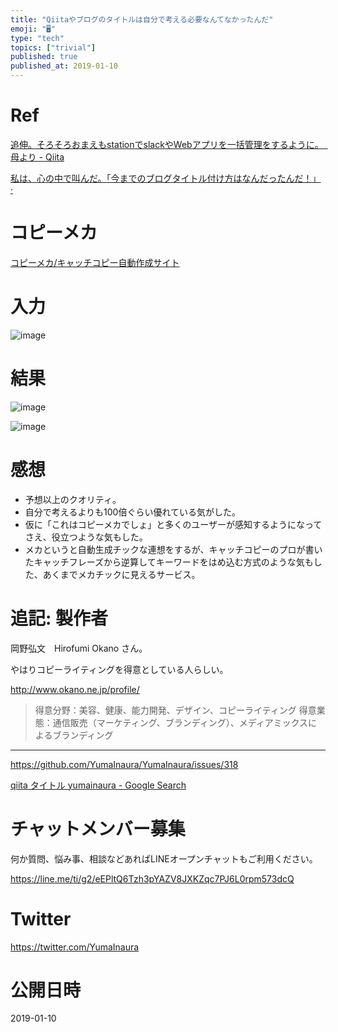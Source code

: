 ```yaml
---
title: "Qiitaやブログのタイトルは自分で考える必要なんてなかったんだ"
emoji: "🖥"
type: "tech"
topics: ["trivial"]
published: true
published_at: 2019-01-10
---
```


# Ref

[追伸。そろそろおまえもstationでslackやWebアプリを一括管理をするように。　母より - Qiita](https://qiita.com/shojimotio/items/77678d55a2d1557f5e68#comment-8135b6116135fe6480f1)


[私は、心の中で叫んだ。「今までのブログタイトル付け方はなんだったんだ！」 ·](https://blog-c.cloudlance-motio.work/post/blog-title/)

# コピーメカ

[コピーメカ/キャッチコピー自動作成サイト](http://www.copymecha.com/index.php)

# 入力

![image](https://user-images.githubusercontent.com/13635059/50935364-29862400-14af-11e9-8c90-e86b93dc2c83.png)


# 結果

![image](https://user-images.githubusercontent.com/13635059/50935373-2d19ab00-14af-11e9-99e7-4089d8bf8844.png)

![image](https://user-images.githubusercontent.com/13635059/50935378-30149b80-14af-11e9-973b-db897091b5d1.png)

# 感想

- 予想以上のクオリティ。
- 自分で考えるよりも100倍ぐらい優れている気がした。
- 仮に「これはコピーメカでしょ」と多くのユーザーが感知するようになってさえ、役立つような気もした。
- メカというと自動生成チックな連想をするが、キャッチコピーのプロが書いたキャッチフレーズから逆算してキーワードをはめ込む方式のような気もした、あくまでメカチックに見えるサービス。



# 追記: 製作者

岡野弘文　Hirofumi Okano さん。

やはりコピーライティングを得意としている人らしい。

http://www.okano.ne.jp/profile/

>得意分野：美容、健康、能力開発、デザイン、コピーライティング
>得意業態：通信販売（マーケティング、ブランディング）、メディアミックスによるブランディング


---


https://github.com/YumaInaura/YumaInaura/issues/318

[qiita タイトル yumainaura - Google Search](https://www.google.com/search?q=qiita+%E3%82%BF%E3%82%A4%E3%83%88%E3%83%AB+yumainaura&oq=qiita+%E3%82%BF%E3%82%A4%E3%83%88%E3%83%AB+yumainaura&aqs=chrome..69i57j69i60l2j69i64.4245j0j7&sourceid=chrome&ie=UTF-8)








<!-- Update From Qiita API -->

# チャットメンバー募集


何か質問、悩み事、相談などあればLINEオープンチャットもご利用ください。

https://line.me/ti/g2/eEPltQ6Tzh3pYAZV8JXKZqc7PJ6L0rpm573dcQ





# Twitter


https://twitter.com/YumaInaura


<!-- Update From Qiita API -->



# 公開日時

2019-01-10
